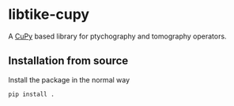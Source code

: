 # libtike-cupy

A [CuPy](https://cupy.chainer.org/) based library for ptychography and
tomography operators.

## Installation from source

Install the package in the normal way

```bash
pip install .
```
